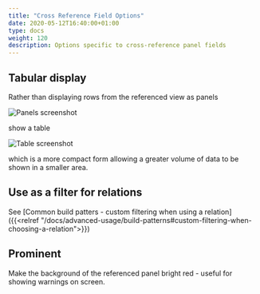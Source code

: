```yaml
---
title: "Cross Reference Field Options"
date: 2020-05-12T16:40:00+01:00
type: docs
weight: 120
description: Options specific to cross-reference panel fields
---
```

## Tabular display
Rather than displaying rows from the referenced view as panels

![Panels screenshot](/referenced-panels.png)

show a table

![Table screenshot](/referenced-tabular.png)

which is a more compact form allowing a greater volume of data to be shown in a smaller area.

## Use as a filter for relations
See [Common build patters - custom filtering when using a relation]({{<relref "/docs/advanced-usage/build-patterns#custom-filtering-when-choosing-a-relation">}})

## Prominent
Make the background of the referenced panel bright red - useful for showing warnings on screen.
